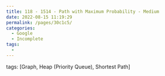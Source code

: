 ```yaml
---
title: 118 - 1514 - Path with Maximum Probability - Medium
date: 2022-08-15 11:19:29
permalink: /pages/30c1c5/
categories:
  - Google
  - Incomplete
tags:
  - 
---
```

tags: [Graph, Heap (Priority Queue), Shortest Path]